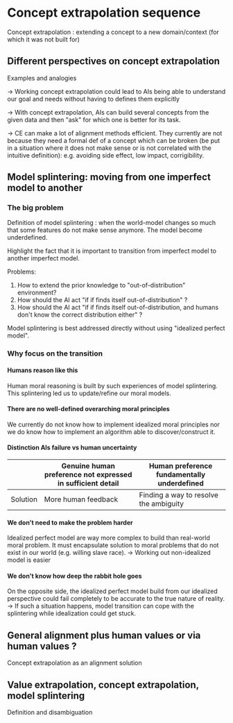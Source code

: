 # Concept extrapolation sequence
Concept extrapolation : extending a concept to a new domain/context (for which it was not built for)

## Different perspectives on concept extrapolation
Examples and analogies

-> Working concept extrapolation could lead to AIs being able to understand our goal and needs without having to defines them explicitly

-> With concept extrapolation, AIs can build several concepts from the given data and then "ask" for which one is better for its task. 

-> CE can make a lot of alignment methods efficient. They currently are not because they need a formal def of a concept which can be broken (be put in a situation where it does not make sense or is not correlated with the intuitive definition): e.g. avoiding side effect, low impact, corrigibility. 



## Model splintering: moving from one imperfect model to another

### The big problem
Definition of model splintering : 
when the world-model changes so much that some features do not make sense anymore. The model become underdefined.

Highlight the fact that it is important to transition from imperfect model to another imperfect model. 

Problems: 
1. How to extend the prior knowledge to "out-of-distribution" environment?
2. How should the AI act "if if finds itself out-of-distribution" ?
3. How should the AI act "if if finds itself out-of-distribution, and humans don't know the correct distribution either" ?

Model splintering is best addressed directly without using "idealized perfect model". 

### Why focus on the transition
#### Humans reason like this
Human moral reasoning is built by such experiences of model splintering. This splintering led us to update/refine our moral models.

#### There are no well-defined overarching moral principles
We currently do not know how to implement idealized moral principles nor we do know how to implement an algorithm able to discover/construct it. 

#### Distinction AIs failure vs human uncertainty
||Genuine human preference not expressed in sufficient detail|Human preference fundamentally underdefined|
|-|-|-|
| Solution | More human feedback | Finding a way to resolve the ambiguity |

#### We don't need to make the problem harder
Idealized perfect model are way more complex to build than real-world moral problem. It must encapsulate solution to moral problems that do not exist in our world (e.g. willing slave race).
-> Working out non-idealized model is easier

#### We don't know how deep the rabbit hole goes
On the opposite side, the idealized perfect model build from our idealized perspective could fail completely to be accurate to the true nature of reality. 
-> If such a situation happens, model transition can cope with the splintering while idealization could get stuck.

## General alignment plus human values or via human values ?
Concept extrapolation as an alignment solution

## Value extrapolation, concept extrapolation, model splintering
Definition and disambiguation 

